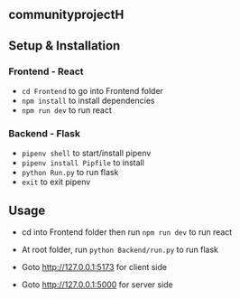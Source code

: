 ## communityprojectH

## Setup & Installation

### Frontend - React

- ```cd Frontend``` to go into Frontend folder
- ```npm install``` to install dependencies
- ```npm run dev``` to run react

### Backend - Flask

- ```pipenv shell``` to start/install pipenv
- ```pipenv install Pipfile``` to install
- ```python Run.py``` to run flask
- ```exit``` to exit pipenv

## Usage
- cd into Frontend folder then run ```npm run dev``` to run react
- At root folder, run ```python Backend/run.py``` to run flask

- Goto http://127.0.0.1:5173 for client side
- Goto http://127.0.0.1:5000 for server side
